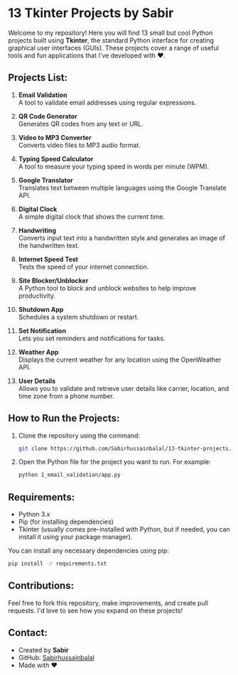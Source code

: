 # 13 Tkinter Projects by Sabir

Welcome to my repository! Here you will find 13 small but cool Python projects built using **Tkinter**, the standard Python interface for creating graphical user interfaces (GUIs). These projects cover a range of useful tools and fun applications that I've developed with ❤️.

## Projects List:
1. **Email Validation**  
   A tool to validate email addresses using regular expressions.
   
2. **QR Code Generator**  
   Generates QR codes from any text or URL.
   
3. **Video to MP3 Converter**  
   Converts video files to MP3 audio format.
   
4. **Typing Speed Calculator**  
   A tool to measure your typing speed in words per minute (WPM).
   
5. **Google Translator**  
   Translates text between multiple languages using the Google Translate API.
   
6. **Digital Clock**  
   A simple digital clock that shows the current time.
   
7. **Handwriting**  
   Converts input text into a handwritten style and generates an image of the handwritten text.
   
8. **Internet Speed Test**  
   Tests the speed of your internet connection.
   
9. **Site Blocker/Unblocker**  
   A Python tool to block and unblock websites to help improve productivity.
   
10. **Shutdown App**  
   Schedules a system shutdown or restart.
   
11. **Set Notification**  
   Lets you set reminders and notifications for tasks.
   
12. **Weather App**  
   Displays the current weather for any location using the OpenWeather API.
   
13. **User Details**  
    Allows you to validate and retrieve user details like carrier, location, and time zone from a phone number.

## How to Run the Projects:
1. Clone the repository using the command:
   ```bash
   git clone https://github.com/Sabirhussainbalal/13-tkinter-projects.git
   ```



2. Open the Python file for the project you want to run. For example:
   ```bash
   python 1_email_validation/app.py
   ```

## Requirements:
- Python 3.x
- Pip (for installing dependencies)
- Tkinter (usually comes pre-installed with Python, but if needed, you can install it using your package manager).

You can install any necessary dependencies using pip:
```bash
pip install -r requirements.txt
```

## Contributions:
Feel free to fork this repository, make improvements, and create pull requests. I'd love to see how you expand on these projects!

## Contact:
- Created by **Sabir**  
- GitHub: [Sabirhussainbalal](https://github.com/Sabirhussainbalal)  
- Made with ❤️
